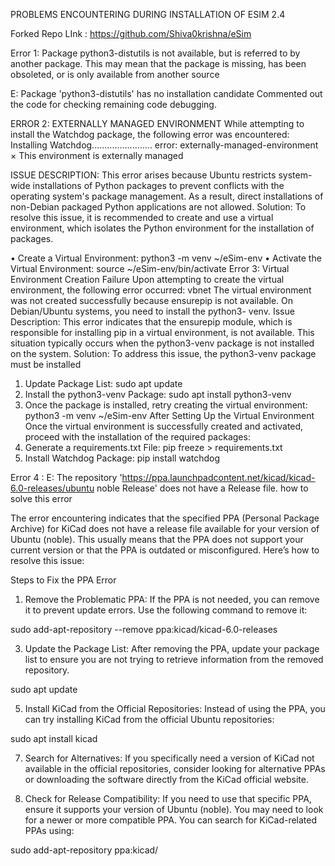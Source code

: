  PROBLEMS ENCOUNTERING 
DURING INSTALLATION OF ESIM 2.4 

Forked Repo LInk : 
https://github.com/Shiva0krishna/eSim

Error 1: 
Package python3-distutils is not available, but is referred to by another package.
This may mean that the package is missing, has been obsoleted, or
is only available from another source

E: Package 'python3-distutils' has no installation candidate
Commented out the code for checking remaining code debugging.

ERROR 2: EXTERNALLY MANAGED ENVIRONMENT
While attempting to install the Watchdog package, the following error was encountered:
Installing Watchdog........................ 
error: externally-managed-environment 
× This environment is externally managed

ISSUE DESCRIPTION:
This error arises because Ubuntu restricts system-wide installations of Python 
packages to prevent conflicts with the operating system's package management. As a 
result, direct installations of non-Debian packaged Python applications are not allowed.
Solution: To resolve this issue, it is recommended to create and use a virtual 
environment, which isolates the Python environment for the installation of packages.

• Create a Virtual Environment: 
 python3 -m venv ~/eSim-env
• Activate the Virtual Environment: 
 source ~/eSim-env/bin/activate
Error 3: Virtual Environment Creation Failure
Upon attempting to create the virtual environment, the following error occurred:
vbnet
The virtual environment was not created successfully because ensurepip is 
not available. On Debian/Ubuntu systems, you need to install the python3-
venv.
Issue Description: This error indicates that the ensurepip module, which is responsible 
for installing pip in a virtual environment, is not available. This situation typically occurs 
when the python3-venv package is not installed on the system.
Solution: To address this issue, the python3-venv package must be installed
1. Update Package List: 
 sudo apt update
2. Install the python3-venv Package: 
 sudo apt install python3-venv
3. Once the package is installed, retry creating the virtual environment: 
 python3 -m venv ~/eSim-env
After Setting Up the Virtual Environment
Once the virtual environment is successfully created and activated, proceed with the 
installation of the required packages:
1. Generate a requirements.txt File: 
 pip freeze > requirements.txt
2. Install Watchdog Package: 
 pip install watchdog

Error 4 :
E: The repository 'https://ppa.launchpadcontent.net/kicad/kicad-6.0-releases/ubuntu 
noble Release' does not have a Release file. how to solve this error

The error encountering indicates that the specified PPA (Personal Package Archive) for 
KiCad does not have a release file available for your version of Ubuntu (noble). This 
usually means that the PPA does not support your current version or that the PPA is 
outdated or misconfigured. Here’s how to resolve this issue:

Steps to Fix the PPA Error

1. Remove the Problematic PPA: If the PPA is not needed, you can remove it to 
prevent update errors. Use the following command to remove it:

 sudo add-apt-repository --remove ppa:kicad/kicad-6.0-releases

3. Update the Package List: After removing the PPA, update your package list to 
ensure you are not trying to retrieve information from the removed repository.

 sudo apt update

5. Install KiCad from the Official Repositories: Instead of using the PPA, you can try 
installing KiCad from the official Ubuntu repositories:

 sudo apt install kicad
	
7. Search for Alternatives: If you specifically need a version of KiCad not available in 
the official repositories, consider looking for alternative PPAs or downloading the 
software directly from the KiCad official website.

9. Check for Release Compatibility: If you need to use that specific PPA, ensure it 
supports your version of Ubuntu (noble). You may need to look for a newer or 
more compatible PPA. You can search for KiCad-related PPAs using:
 
 sudo add-apt-repository ppa:kicad/
